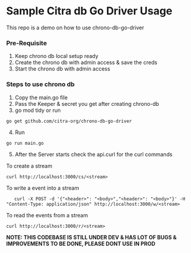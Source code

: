 # Sample Citra db Go Driver Usage

This repo is a demo on how to use chrono-db-go-driver


### Pre-Requisite

1. Keep chrono db local setup ready
2. Create the chrono db with admin access & save the creds
3. Start the chrono db with admin access

### Steps to use chrono db

1. Copy the main.go file
2. Pass the Keeper & secret you get after creating chrono-db
3. go mod tidy or run
```
go get github.com/citra-org/chrono-db-go-driver
```
4. Run
```
go run main.go
```
5. After the Server starts
check the api.curl for the curl commands

 To create a stream
 ```
 curl http://localhost:3000/cs/<stream> 
 ```
 To write a event into a stream

 ```
    curl -X POST -d '{"<header>": "<body>","<header>": "<body>"}' -H "Content-Type: application/json" http://localhost:3000/w/<stream>
 ```
 To read the events from a stream

 ```
 curl http://localhost:3000/r/<stream>
 ```


**NOTE: THIS CODEBASE IS STILL UNDER DEV & HAS LOT OF BUGS & IMPROVEMENTS TO BE DONE, PLEASE DONT USE IN PROD**